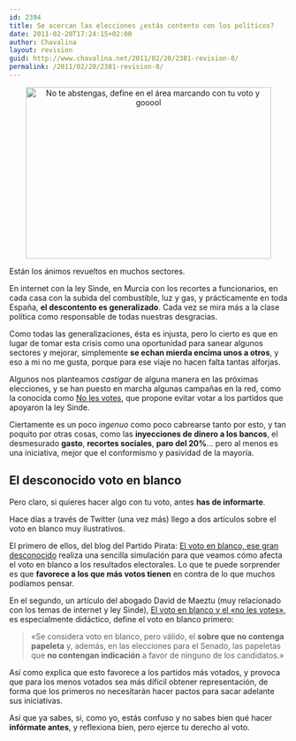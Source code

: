 ```yaml
---
id: 2394
title: Se acercan las elecciones ¿estás contento con los políticos?
date: 2011-02-20T17:24:15+02:00
author: Chavalina
layout: revision
guid: http://www.chavalina.net/2011/02/20/2381-revision-8/
permalink: /2011/02/20/2381-revision-8/
---
```

<p style="text-align: center;">
  <img class="size-full wp-image-2390  aligncenter" title="forges_20040613" src="http://www.chavalina.net/imagenes/2011/02/forges_20040613.gif" alt="No te abstengas, define en el área marcando con tu voto y gooool" width="444" height="310" srcset="http://www.chavalina.net/imagenes/2011/02/forges_20040613.gif 444w, http://www.chavalina.net/imagenes/2011/02/forges_20040613-300x209.gif 300w" sizes="(max-width: 444px) 100vw, 444px" />
</p>

Están los ánimos revueltos en muchos sectores.

En internet con la ley Sinde, en Murcia con los recortes a funcionarios, en cada casa con la subida del combustible, luz y gas, y prácticamente en toda España, **el descontento es generalizado**. Cada vez se mira más a la clase política como responsable de todas nuestras desgracias.

Como todas las generalizaciones, ésta es injusta, pero lo cierto es que en lugar de tomar esta crisis como una oportunidad para sanear algunos sectores y mejorar, simplemente **se echan mierda encima unos a otros**, y eso a mi no me gusta, porque para ese viaje no hacen falta tantas alforjas.

Algunos nos planteamos _castigar_ de alguna manera en las próximas elecciones, y se han puesto en marcha algunas campañas en la red, como la conocida como <a href="http://www.nolesvotes.com/" target="_blank">No les votes</a>, que propone evitar votar a los partidos que apoyaron la ley Sinde.

Ciertamente es un poco _ingenuo_ como poco cabrearse tanto por esto, y tan poquito por otras cosas, como las **inyecciones de dinero a los bancos**, el desmesurado **gasto**, **recortes sociales**, **paro del 20%**… pero al menos es una iniciativa, mejor que el conformismo y pasividad de la mayoría.

## El desconocido voto en blanco

Pero claro, si quieres hacer algo con tu voto, antes **has de informarte**.

Hace días a través de Twitter (una vez más) llego a dos artículos sobre el voto en blanco muy ilustrativos.

El primero de ellos, del blog del Partido Pirata: <a href="https://www.partidopirata.es/noticias/blog-noticias/165-el-voto-en-blanco" target="_blank">El voto en blanco, ese gran desconocido</a> realiza una sencilla simulación para que veamos cómo afecta el voto en blanco a los resultados electorales. Lo que te puede sorprender es que **favorece a los que más votos tienen** en contra de lo que muchos podíamos pensar.

En el segundo, un artículo del abogado David de Maeztu (muy relacionado con los temas de internet y ley Sinde), <a href="http://derechoynormas.blogspot.com/2011/02/el-voto-en-blanco-y-el-no-les-votes.html" target="_blank">El voto en blanco y el «no les votes»</a>, es especialmente didáctico, define el voto en blanco primero:

> «Se considera voto en blanco, pero válido, el **sobre que no contenga papeleta** y, además, en las elecciones para el Senado, las papeletas que **no contengan indicación** a favor de ninguno de los candidatos.»

Así como explica que esto favorece a los partidos más votados, y provoca que para los menos votados sea más difícil obtener representación, de forma que los primeros no necesitarán hacer pactos para sacar adelante sus iniciativas.

Así que ya sabes, si, como yo, estás confuso y no sabes bien qué hacer **infórmate antes**, y reflexiona bien, pero ejerce tu derecho al voto.